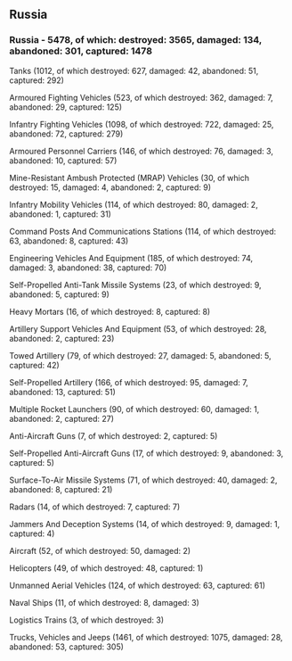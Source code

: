 
 
 ## Russia
 
 ### Russia - 5478, of which: destroyed: 3565, damaged: 134, abandoned: 301, captured: 1478

 

 

 Tanks (1012, of which destroyed: 627, damaged: 42, abandoned: 51, captured: 292)

 Armoured Fighting Vehicles (523, of which destroyed: 362, damaged: 7, abandoned: 29, captured: 125)

 Infantry Fighting Vehicles (1098, of which destroyed: 722, damaged: 25, abandoned: 72, captured: 279)

 Armoured Personnel Carriers (146, of which destroyed: 76, damaged: 3, abandoned: 10, captured: 57)

 Mine-Resistant Ambush Protected (MRAP) Vehicles (30, of which destroyed: 15, damaged: 4, abandoned: 2, captured: 9)

 Infantry Mobility Vehicles (114, of which destroyed: 80, damaged: 2, abandoned: 1, captured: 31)

 Command Posts And Communications Stations (114, of which destroyed: 63, abandoned: 8, captured: 43)

 Engineering Vehicles And Equipment (185, of which destroyed: 74, damaged: 3, abandoned: 38, captured: 70)

 Self-Propelled Anti-Tank Missile Systems (23, of which destroyed: 9, abandoned: 5, captured: 9)

 Heavy Mortars (16, of which destroyed: 8, captured: 8)

 Artillery Support Vehicles And Equipment (53, of which destroyed: 28, abandoned: 2, captured: 23)

 Towed Artillery (79, of which destroyed: 27, damaged: 5, abandoned: 5, captured: 42)

 Self-Propelled Artillery (166, of which destroyed: 95, damaged: 7, abandoned: 13, captured: 51)

 Multiple Rocket Launchers (90, of which destroyed: 60, damaged: 1, abandoned: 2, captured: 27)

 Anti-Aircraft Guns (7, of which destroyed: 2, captured: 5)

 Self-Propelled Anti-Aircraft Guns (17, of which destroyed: 9, abandoned: 3, captured: 5)

 Surface-To-Air Missile Systems (71, of which destroyed: 40, damaged: 2, abandoned: 8, captured: 21)

 Radars (14, of which destroyed: 7, captured: 7)

 Jammers And Deception Systems (14, of which destroyed: 9, damaged: 1, captured: 4)

 Aircraft (52, of which destroyed: 50, damaged: 2)

 Helicopters (49, of which destroyed: 48, captured: 1)

 Unmanned Aerial Vehicles (124, of which destroyed: 63, captured: 61)

 Naval Ships (11, of which destroyed: 8, damaged: 3)

 Logistics Trains (3, of which destroyed: 3)

 Trucks, Vehicles and Jeeps (1461, of which destroyed: 1075, damaged: 28, abandoned: 53, captured: 305)


